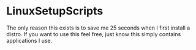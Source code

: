 # LinuxSetupScripts

The only reason this exists is to save me 25 seconds when I first install a distro. If you want to use this feel free, just know this simply contains applications I use.